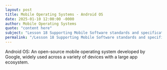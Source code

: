 ```yaml
---
layout: post
title: Mobile Operating Systems - Android OS
date: 2025-01-10 12:00:00 -0000
author: Mobile Operating Systems
quote: "content here"
subject: "Lesson 18 Supporting Mobile Software standards and specifications"
permalink: "/Lesson 18 Supporting Mobile Software standards and specifications/Mobile Operating Systems/Mobile Operating Systems - Android OS"
---
```


Android OS: An open-source mobile operating system developed by Google, widely used across a variety of devices with a large app ecosystem.
